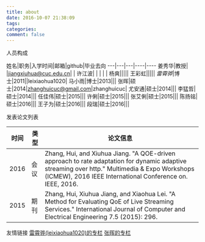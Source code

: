 ```yaml
---
title: about
date: 2016-10-07 21:38:09
tags:
categories:
comment: false
---
```


人员构成


姓名|职务|入学时间|邮箱|github|毕业去向
---|---|---|----|----
姜秀华|教授| |jiangxiuhua@cuc.edu.cn| | 
许江波| | | | | 
杨爽|||||
王彩虹|||||
*雷霄骅*|博士|2011||leixiaohua1020|
马小雨|博士|2013|||
张晖|硕士|2014|zhanghuicuc@gmail.com|zhanghuicuc|
尤安通|硕士|2014|||
李猛哲|硕士|2014|||
任佳伟|硕士|2015|||
许俐|硕士|2015|||
张艾俐|硕士|2015|||
陈扬铭|硕士|2016|||
王子为|硕士|2016|||
段瑞|硕士|2016|||

发表论文列表

时间|类型|论文信息
----|----|--------
2016|会议|Zhang, Hui, and Xiuhua Jiang. "A QOE-driven approach to rate adaptation for dynamic adaptive streaming over http." Multimedia & Expo Workshops (ICMEW), 2016 IEEE International Conference on. IEEE, 2016.
2015|期刊|Zhang, Hui, Xiuhua Jiang, and Xiaohua Lei. "A Method for Evaluating QoE of Live Streaming Services." International Journal of Computer and Electrical Engineering 7.5 (2015): 296.

友情链接
[雷霄骅(leixiaohua1020)的专栏](http://blog.csdn.net/leixiaohua1020)
[张晖的专栏](http://blog.csdn.net/nonmarking)